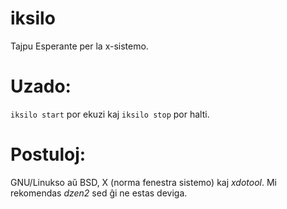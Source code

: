 # iksilo
Tajpu Esperante per la x-sistemo.

# Uzado:
`iksilo start` por ekuzi kaj `iksilo stop` por halti.

# Postuloj:
GNU/Linukso aŭ BSD, X (norma fenestra sistemo) kaj *xdotool*. Mi rekomendas *dzen2* sed ĝi ne estas deviga.

